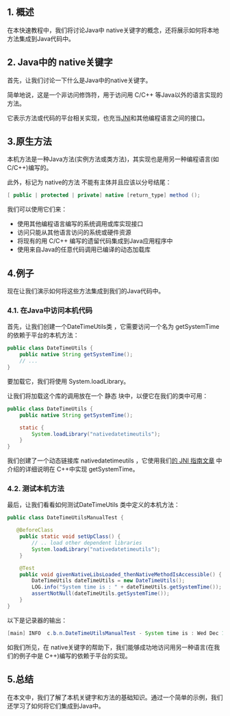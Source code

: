 ## 1. 概述

在本快速教程中，我们将讨论Java中 native关键字的概念，还将展示如何将本地方法集成到Java代码中。

## 2. Java中的 native关键字

首先，让我们讨论一下什么是Java中的native关键字。

简单地说，这是一个非访问修饰符，用于访问用 C/C++ 等Java以外的语言实现的方法。

它表示方法或代码的平台相关实现，也充当[JNI](https://www.baeldung.com/jni)和其他编程语言之间的接口。

## 3.原生方法

本机方法是一种Java方法(实例方法或类方法)，其实现也是用另一种编程语言(如 C/C++)编写的。

此外，标记为 native的方法 不能有主体并且应该以分号结尾：

```java
[ public | protected | private] native [return_type] method ();
```

我们可以使用它们来：

-   使用其他编程语言编写的系统调用或库实现接口
-   访问只能从其他语言访问的系统或硬件资源
-   将现有的用 C/C++ 编写的遗留代码集成到Java应用程序中
-   使用来自Java的任意代码调用已编译的动态加载库

## 4.例子

现在让我们演示如何将这些方法集成到我们的Java代码中。

### 4.1. 在Java中访问本机代码

首先，让我们创建一个DateTimeUtils类 ，它需要访问一个名为 getSystemTime的依赖于平台的本机方法：

```java
public class DateTimeUtils {
    public native String getSystemTime();
    // ...
}
```

要加载它，我们将使用 System.loadLibrary。

让我们将加载这个库的调用放在一个 静态 块中，以便它在我们的类中可用：

```java
public class DateTimeUtils {
    public native String getSystemTime();

    static {
        System.loadLibrary("nativedatetimeutils");
    }
}
```

我们创建了一个动态链接库 nativedatetimeutils ，它使用我们[的 JNI 指南文章](https://www.baeldung.com/jni) 中介绍的详细说明在 C++中实现 getSystemTime。

### 4.2. 测试本机方法

最后，让我们看看如何测试DateTimeUtils 类中定义的本机方法：

```java
public class DateTimeUtilsManualTest {

   @BeforeClass
    public static void setUpClass() {
        // .. load other dependent libraries  
        System.loadLibrary("nativedatetimeutils");
    }

    @Test
    public void givenNativeLibsLoaded_thenNativeMethodIsAccessible() {
        DateTimeUtils dateTimeUtils = new DateTimeUtils();
        LOG.info("System time is : " + dateTimeUtils.getSystemTime());
        assertNotNull(dateTimeUtils.getSystemTime());
    }
}
```

以下是记录器的输出：

```java
[main] INFO  c.b.n.DateTimeUtilsManualTest - System time is : Wed Dec 19 11:34:02 2018
```

如我们所见，在 native关键字的帮助下，我们能够成功地访问用另一种语言(在我们的例子中是 C++)编写的依赖于平台的实现。

## 5.总结

在本文中，我们了解了本机关键字和方法的基础知识。通过一个简单的示例，我们还学习了如何将它们集成到Java中。